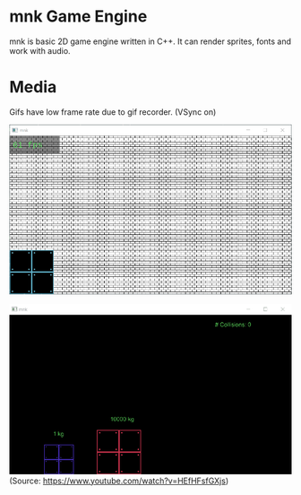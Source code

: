 # mnk Game Engine
mnk is basic 2D game engine written in C++. It can render sprites, fonts and work with audio.

# Media
Gifs have low frame rate due to gif recorder. (VSync on)

![](media/mnk.gif)

![](media/mnk2.gif)
(Source: https://www.youtube.com/watch?v=HEfHFsfGXjs)

